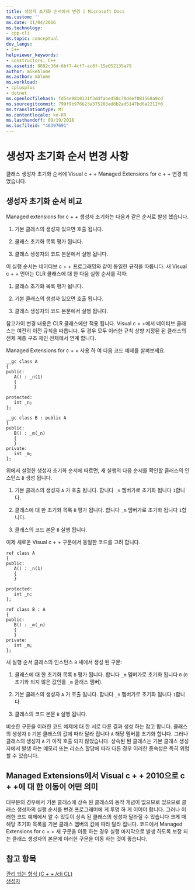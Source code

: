 ```yaml
---
title: 생성자 초기화 순서에서 변경 | Microsoft Docs
ms.custom: ''
ms.date: 11/04/2016
ms.technology:
- cpp-cli
ms.topic: conceptual
dev_langs:
- C++
helpviewer_keywords:
- constructors, C++
ms.assetid: 8892c38d-6bf7-4cf7-ac8f-15e052135a79
author: mikeblome
ms.author: mblome
ms.workload:
- cplusplus
- dotnet
ms.openlocfilehash: fd54e9810131f3ddfabe458c70ddef081568a9cd
ms.sourcegitcommit: 799f9b976623a375203ad8b2ad5147bd6a2212f0
ms.translationtype: MT
ms.contentlocale: ko-KR
ms.lasthandoff: 09/19/2018
ms.locfileid: "46397691"
---
```

# <a name="changes-in-constructor-initialization-order"></a>생성자 초기화 순서 변경 사항

클래스 생성자 초기화 순서에 Visual c + + Managed Extensions for c + + 변경 되었습니다.

## <a name="comparison-of-constructor-initialization-order"></a>생성자 초기화 순서 비교

Managed extensions for c + + 생성자 초기화는 다음과 같은 순서로 발생 했습니다.

1. 기본 클래스의 생성자 있으면 호출 됩니다.

1. 클래스 초기화 목록 평가 됩니다.

1. 클래스 생성자의 코드 본문에서 실행 됩니다.

이 실행 순서는 네이티브 c + + 프로그래밍와 같이 동일한 규칙을 따릅니다. 새 Visual c + + 언어는 CLR 클래스에 대 한 다음 실행 순서를 각자:

1. 클래스 초기화 목록 평가 됩니다.

1. 기본 클래스의 생성자 있으면 호출 됩니다.

1. 클래스 생성자의 코드 본문에서 실행 됩니다.

참고가이 변경 내용은 CLR 클래스에만 적용 됩니다. Visual c + +에서 네이티브 클래스는 여전히 이전 규칙을 따릅니다. 두 경우 모두 이러한 규칙 상향 지정된 된 클래스의 전체 계층 구조 체인 전체에서 연계 합니다.

Managed Extensions for c + + 사용 하 여 다음 코드 예제를 살펴보세요.

```
__gc class A
{
public:
   A() : _n(1)
   {
   }

protected:
   int _n;
};

__gc class B : public A
{
public:
   B() : _m(_n)
   {
   }
private:
   int _m;
};
```

위에서 설명한 생성자 초기화 순서에 따르면, 새 실행의 다음 순서를 확인할 클래스의 인스턴스 `B` 생성 됩니다.

1. 기본 클래스의 생성자 `A` 가 호출 됩니다. 합니다 `_n` 멤버가로 초기화 됩니다 `1`합니다.

1. 클래스에 대 한 초기화 목록 `B` 평가 됩니다. 합니다 `_m` 멤버가로 초기화 됩니다 `1`합니다.

1. 클래스의 코드 본문 `B` 실행 됩니다.

이제 새로운 Visual c + + 구문에서 동일한 코드를 고려 합니다.

```
ref class A
{
public:
   A() : _n(1)
   {
   }

protected:
   int _n;
};

ref class B : A
{
public:
   B() : _m(_n)
   {
   }
private:
   int _m;
};
```

새 실행 순서 클래스의 인스턴스 `B` 새에서 생성 된 구문:

1. 클래스에 대 한 초기화 목록 `B` 평가 됩니다. 합니다 `_m` 멤버가로 초기화 됩니다 `0` (`0` 초기화 되지 않은 값인를 `_m` 클래스 멤버).

1. 기본 클래스의 생성자 `A` 가 호출 됩니다. 합니다 `_n` 멤버가로 초기화 됩니다 `1`합니다.

1. 클래스의 코드 본문 `B` 실행 됩니다.

비슷한 구문을 이러한 코드 예제에 대 한 서로 다른 결과 생성 하는 참고 합니다. 클래스의 생성자 `B` 기본 클래스의 값에 따라 달라 집니다 `A` 해당 멤버를 초기화 합니다. 그러나 클래스의 생성자 `A` 가 아직 호출 되지 않았습니다. 상속된 된 클래스는 기본 클래스 생성자에서 발생 하는 메모리 또는 리소스 할당에 따라 다른 경우 이러한 종속성은 특히 위험할 수 있습니다.

## <a name="what-this-means-going-from-managed-extensions-for-c-to-visual-c-2010"></a>Managed Extensions에서 Visual c + + 2010으로 c + +에 대 한 이동이 어떤 의미

대부분의 경우에서 기본 클래스에 상속 된 클래스의 동작 개념이 없으므로 있으므로 클래스 생성자의 실행 순서를 변경 프로그래머에 게 투명 하 게 이어야 합니다. 그러나 이러한 코드 예제에서 알 수 있듯이 상속 된 클래스의 생성자 달라질 수 있습니다 크게 때 해당 초기화 목록을 기본 클래스 멤버의 값에 따라 달라 집니다. 코드에서 Managed Extensions for c + + 새 구문을 이동 하는 경우 실행 마지막으로 발생 하도록 보장 되는 클래스 생성자의 본문에 이러한 구문을 이동 하는 것이 좋습니다.

## <a name="see-also"></a>참고 항목

[관리 되는 형식 (C + + /cli CL)](../dotnet/managed-types-cpp-cl.md)<br/>
[생성자](../cpp/constructors-cpp.md)
